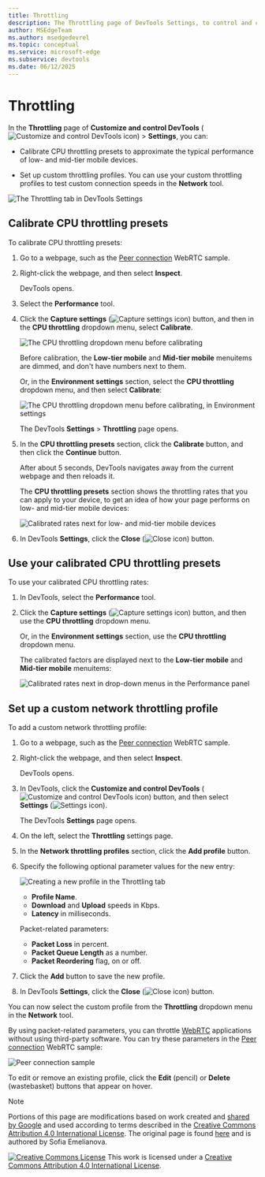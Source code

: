 ```yaml
---
title: Throttling
description: The Throttling page of DevTools Settings, to control and customize network and CPU speed settings.
author: MSEdgeTeam
ms.author: msedgedevrel
ms.topic: conceptual
ms.service: microsoft-edge
ms.subservice: devtools
ms.date: 06/12/2025
---
```

<!-- Copyright Sofia Emelianova

   Licensed under the Apache License, Version 2.0 (the "License");
   you may not use this file except in compliance with the License.
   You may obtain a copy of the License at

       https://www.apache.org/licenses/LICENSE-2.0

   Unless required by applicable law or agreed to in writing, software
   distributed under the License is distributed on an "AS IS" BASIS,
   WITHOUT WARRANTIES OR CONDITIONS OF ANY KIND, either express or implied.
   See the License for the specific language governing permissions and
   limitations under the License.  -->
# Throttling
<!-- https://developer.chrome.com/docs/devtools/settings/throttling -->

In the **Throttling** page of **Customize and control DevTools** (![Customize and control DevTools icon](./throttling-images/customize-and-control-devtools-icon.png)) > **Settings**, you can:

* Calibrate CPU throttling presets to approximate the typical performance of low- and mid-tier mobile devices.

* Set up custom throttling profiles.  You can use your custom throttling profiles to test custom connection speeds in the **Network** tool.<!--, per [Create a custom throttling profile](../network/reference.md#create-a-custom-throttling-profile) in _Network features reference_.  todo: after https://github.com/MicrosoftDocs/edge-developer/pull/3405 is merged, link -->

![The Throttling tab in DevTools Settings](./throttling-images/settings-throttling.png)


<!-- ====================================================================== -->
## Calibrate CPU throttling presets
<!-- https://developer.chrome.com/docs/devtools/settings/throttling#cpu-throttling -->

To calibrate CPU throttling presets:

1. Go to a webpage, such as the [Peer connection](https://webrtc.github.io/samples/src/content/peerconnection/pc1/) WebRTC sample.

1. Right-click the webpage, and then select **Inspect**.

   DevTools opens.

1. Select the **Performance** tool.

1. Click the **Capture settings** (![Capture settings icon](./throttling-images/capture-settings-icon.png)) button, and then in the **CPU throttling** dropdown menu, select **Calibrate**.

   ![The CPU throttling dropdown menu before calibrating](./throttling-images/cpu-throttling-menu-before-calibrate.png)

   Before calibration, the **Low-tier mobile** and **Mid-tier mobile** menuitems are dimmed, and don't have numbers next to them.

   Or, in the **Environment settings** section, select the **CPU throttling** dropdown menu, and then select **Calibrate**:

   ![The CPU throttling dropdown menu before calibrating, in Environment settings](./throttling-images/envir-cpu-throttling-menu-before-calibrate.png)

   <!-- Or, click the **Customize and control DevTools** (![Customize and control DevTools icon](./throttling-images/customize-and-control-devtools-icon.png)) button, select **Settings** (![Settings icon](./throttling-images/settings-icon.png)), and then on the left, select the **Throttling** settings page. -->

   The DevTools **Settings** > **Throttling** page opens.

1. In the **CPU throttling presets** section, click the **Calibrate** button, and then click the **Continue** button.

   After about 5 seconds, DevTools navigates away from the current webpage and then reloads it.

   The **CPU throttling presets** section shows the throttling rates that you can apply to your device, to get an idea of how your page performs on low- and mid-tier mobile devices:

   ![Calibrated rates next for low- and mid-tier mobile devices](./throttling-images/calibrated.png)

1. In DevTools **Settings**, click the **Close** (![Close icon](./throttling-images/close-settings-icon.png)) button.


<!-- ====================================================================== -->
## Use your calibrated CPU throttling presets
<!-- bottom of https://developer.chrome.com/docs/devtools/settings/throttling#cpu-throttling -->

To use your calibrated CPU throttling rates:

1. In DevTools, select the **Performance** tool.

1. Click the **Capture settings** (![Capture settings icon](./throttling-images/capture-settings-icon.png)) button, and then use the **CPU throttling** dropdown menu.

   Or, in the **Environment settings** section, use the **CPU throttling** dropdown menu.

   The calibrated factors are displayed next to the **Low-tier mobile** and **Mid-tier mobile** menuitems:

   ![Calibrated rates next in drop-down menus in the Performance panel](./throttling-images/calibrated-presets.png)


<!-- ====================================================================== -->
## Set up a custom network throttling profile
<!-- Set up custom network throttling profile  https://developer.chrome.com/docs/devtools/settings/throttling#network-throttling -->

To add a custom network throttling profile:

1. Go to a webpage, such as the [Peer connection](https://webrtc.github.io/samples/src/content/peerconnection/pc1/) WebRTC sample.

1. Right-click the webpage, and then select **Inspect**.

   DevTools opens.

1. In DevTools, click the **Customize and control DevTools** (![Customize and control DevTools icon](./throttling-images/customize-and-control-devtools-icon.png)) button, and then select **Settings** (![Settings icon](./throttling-images/settings-icon.png)).

   The DevTools **Settings** page opens.

1. On the left, select the **Throttling** settings page.

1. In the **Network throttling profiles** section, click the **Add profile** button.

1. Specify the following optional parameter values for the new entry:

   ![Creating a new profile in the Throttling tab](./throttling-images/custom-profile.png)

   * **Profile Name**.
   * **Download** and **Upload** speeds in Kbps.
   * **Latency** in milliseconds.

   Packet-related parameters:
   * **Packet Loss** in percent.
   * **Packet Queue Length** as a number.
   * **Packet Reordering** flag, on or off.

1. Click the **Add** button to save the new profile.

1. In DevTools **Settings**, click the **Close** (![Close icon](./throttling-images/close-settings-icon.png)) button.

You can now select the custom profile from the **Throttling** dropdown menu in the **Network** tool.

By using packet-related parameters, you can throttle [WebRTC](https://webrtc.org) applications without using third-party software.  You can try these parameters in the [Peer connection](https://webrtc.github.io/samples/src/content/peerconnection/pc1/) WebRTC sample:

   ![Peer connection sample](./throttling-images/peer-connection-sample.png)<!-- cleaned strings -->

To edit or remove an existing profile, click the **Edit** (pencil) or **Delete** (wastebasket) buttons that appear on hover.


<!-- ====================================================================== -->
> [!NOTE]
> Portions of this page are modifications based on work created and [shared by Google](https://developers.google.com/terms/site-policies) and used according to terms described in the [Creative Commons Attribution 4.0 International License](https://creativecommons.org/licenses/by/4.0).
> The original page is found [here](https://developer.chrome.com/docs/devtools/settings/throttling) and is authored by Sofia Emelianova.

[![Creative Commons License](../../media/cc-logo/88x31.png)](https://creativecommons.org/licenses/by/4.0)
This work is licensed under a [Creative Commons Attribution 4.0 International License](https://creativecommons.org/licenses/by/4.0).
